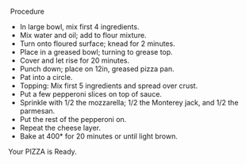 

​     Procedure

- In large bowl, mix first 4 ingredients.
- Mix water and oil; add to flour mixture.
- Turn onto floured surface; knead for 2 minutes.
- Place in a greased bowl; turning to grease top.
- Cover and let rise for 20 minutes.
- Punch down; place on 12in, greased pizza pan.
- Pat into a circle.
- Topping: Mix first 5 ingredients and spread over crust.
- Put a few pepperoni slices on top of sauce.
- Sprinkle with 1/2 the mozzarella; 1/2 the Monterey jack, and 1/2 the parmesan.
- Put the rest of the pepperoni on.
- Repeat the cheese layer.
- Bake at 400* for 20 minutes or until light brown.

Your PIZZA is Ready.

